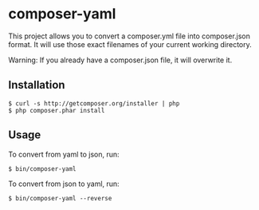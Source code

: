 # composer-yaml

This project allows you to convert a composer.yml file into composer.json format. It will use those exact filenames of your current working directory.

Warning: If you already have a composer.json file, it will overwrite it.

## Installation

    $ curl -s http://getcomposer.org/installer | php
    $ php composer.phar install

## Usage

To convert from yaml to json, run:

    $ bin/composer-yaml

To convert from json to yaml, run:

    $ bin/composer-yaml --reverse
